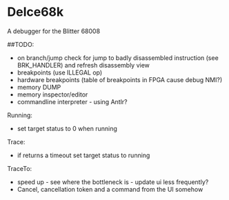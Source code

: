 # DeIce68k
 A debugger for the Blitter 68008




##TODO:

- on branch/jump check for jump to badly disassembled instruction (see BRK_HANDLER) and refresh disassembly view
- breakpoints (use ILLEGAL op)
- hardware breakpoints (table of breakpoints in FPGA cause debug NMI?)
- memory DUMP
- memory inspector/editor
- commandline interpreter - using Antlr?


Running:
- set target status to 0 when running

Trace:
 - if returns a timeout set target status to running

TraceTo:
 - speed up - see where the bottleneck is - update ui less frequently?
 - Cancel, cancellation token and a command from the UI somehow